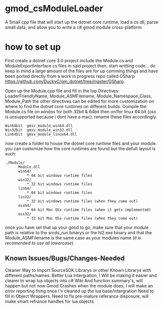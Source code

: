 # gmod_csModuleLoader
A Small cpp file that will start up the dotnet core runtime, load a cs dll, parse small data, and allow you to write a c# gmod module cross-platform



# how to set up
First create a dotnet core 3.0 project include the Module.cs and ModuleExportInterface.cs files in said project then, start writting code... do keep in mind a large amount of the files are for up comming things and have been ported directly from a work in progress repo called GSharp https://github.com/DuckyC/gm_dotnet/tree/master/GSharp.


Open up the Module.cpp file and fill in the top Directives:
  LoaderFriendlyName, Module_ASMFilename, Module_Namespace_Class, Module_Path
the other directives can be edited for more customization on where to find the dotnet core runtimes on different builds.
Compile the Module.cs file on windos for both 32bit & 64bit then on/for linux 64 bit (osx is unsupported because i dont have a mac).
rename these files accordingly.
```
Win64bit  gmsv_module_win64.dll
Win32bit  gmsv_module_win32.dll
Lin64bit  gmsv_module_linux64.dll
```
now create a folder to house the dotnet core runtime files and your module.
   you can customize how the core runtimes are found but the defult layout is such:
```
./Module/
      Module.dll
      win64/
          * 64 bit windows runtime files
      win32/
          * 32 bit windows runtime files
      lin64/
          * 64 bit windows runtime files
      lin32/
          * 32 bit windows runtime files (when they come out)
      osx64/
          * 64 bit Mac OSx runtime files (when it gets implemented)
      osx32/
          * 32 bit Mac OSx runtime files (when they come out)
```
once you have set that up your good to go, make sure that your module path is relative to the srcds_run binarys or the hl2.exe binary and that the Module_ASMFilename is the same case as your modules name (*it is recomended to use all lowercase*).

## Known Issues/Bugs/Changes-Needed
Cleaner Way to Import SourceSDK Librarys or other Known Librarys with different paths/names.
Better Lua Intergration, I Will be making it easier and clearer to wrap lua objects into c#
Wiki And function summary's, will happen but not now
Gmod Crashes when the module does, I will make an error reporting thing once i'v cleaned up the lua base/intergration
Need to fill in Object Wrappers.
Need to fix pre-mature referance disposure, will make smart refrance handles for lua objects.
